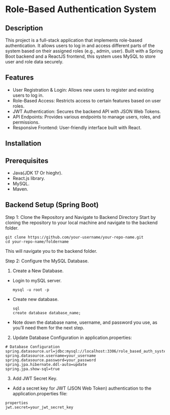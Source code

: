 # Role-Based Authentication System
## Description
This project is a full-stack application that implements role-based authentication. It allows users to log in and access different parts of the system based on their assigned roles (e.g., admin, user). Built with a Spring Boot backend and a ReactJS frontend, this system uses MySQL to store user and role data securely.
## Features
-  User Registration & Login: Allows new users to register and existing users to log in.
-  Role-Based Access: Restricts access to certain features based on user roles.
-  JWT Authentication: Secures the backend API with JSON Web Tokens.
-  API Endpoints: Provides various endpoints to manage users, roles, and permissions.
-  Responsive Frontend: User-friendly interface built with React.
## Installation
## Prerequisites
- Java(JDK 17 Or hieghr).
- React.js  library.
- MySQL.
- Maven.
## Backend Setup (Spring Boot)
Step 1: Clone the Repository and Navigate to Backend Directory
Start by cloning the repository to your local machine and navigate to the backend folder.
```
git clone https://github.com/your-username/your-repo-name.git
cd your-repo-name/foldername
```
This will navigate you to the backend folder.

Step 2: Configure the MySQL Database.
1. Create a New Database.
- Login to mySQL server.
  ```
  mysql -u root -p
  ```
- Create new database.
  ```
  sql
  create database database_name;
  ```
- Note down the database name, username, and password you use, as you’ll need them for the next step.
2. Update Database Configuration in application.properties:
  ```
  # Database Configuration
spring.datasource.url=jdbc:mysql://localhost:3306/role_based_auth_system
spring.datasource.username=your_username
spring.datasource.password=your_password
spring.jpa.hibernate.ddl-auto=update
spring.jpa.show-sql=true
```
3. Add JWT Secret Key.
- Add a secret key for JWT (JSON Web Token) authentication to the application.properties file:
```
properties
jwt.secret=your_jwt_secret_key
```






  






